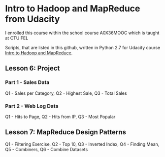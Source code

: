 # Intro to Hadoop and MapReduce from Udacity
I enrolled this course within the school course A0X36MOOC which is taught at CTU FEL

Scripts, that are listed in this github, written in Python 2.7 for Udacity course [Intro to Hadoop and MapReduce](https://www.udacity.com/course/intro-to-hadoop-and-mapreduce--ud617).

## Lesson 6: Project

### Part 1 - Sales Data
Q1 - Sales per Category, Q2 - Highest Sale, Q3 - Total Sales

### Part 2 - Web Log Data
Q1 - Hits to Page, Q2 - Hits from IP, Q3 - Most Popular

## Lesson 7: MapReduce Design Patterns
Q1 - Filtering Exercise, Q2 - Top 10, Q3 - Inverted Index, Q4 - Finding Mean, Q5 - Combiners, Q6 - Combine Datasets